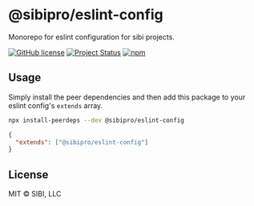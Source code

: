 # @sibipro/eslint-config

Monorepo for eslint configuration for sibi projects.

[![GitHub license](https://img.shields.io/badge/license-MIT-blue.svg)](https://raw.githubusercontent.com/w33ble/eslint-config-sibi-web/master/LICENSE)
[![Project Status](https://img.shields.io/badge/status-stable-limegreen.svg)](https://nodejs.org/api/documentation.html#documentation_stability_index)
[![npm](https://img.shields.io/npm/v/@sibipro/eslint-config.svg)](https://www.npmjs.com/package/@sibipro/eslint-config)

## Usage

Simply install the peer dependencies and then add this package to your eslint config's `extends` array.

```sh
npx install-peerdeps --dev @sibipro/eslint-config
```

```json
{
  "extends": ["@sibipro/eslint-config"]
}
```

## License

MIT © SIBI, LLC
